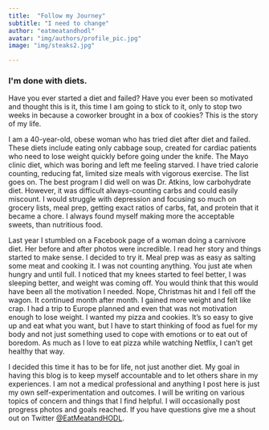 ```yaml
---
title:  "Follow my Journey"
subtitle: "I need to change"
author: "eatmeatandhodl"
avatar: "img/authors/profile_pic.jpg"
image: "img/steaks2.jpg"

---
```

### I'm done with diets.
Have you ever started a diet and failed? Have you ever been so motivated and thought this is it, this time I am going to stick to it, only to stop two weeks in because a coworker brought in a box of cookies? This is the story of my life.

 I am a 40-year-old, obese woman who has tried diet after diet and failed. These diets include eating only cabbage soup, created for cardiac patients who need to lose weight quickly before going under the knife. The Mayo clinic diet, which was boring and left me feeling starved. I have tried calorie counting, reducing fat, limited size meals with vigorous exercise.  The list goes on. The best program I did well on was Dr. Atkins, low carbohydrate diet. However, it was difficult always-counting carbs and could easily miscount. I would struggle with depression and focusing so much on grocery lists, meal prep, getting exact ratios of carbs, fat, and protein that it became a chore. I always found myself making more the acceptable sweets, than nutritious food. 
 
 Last year I stumbled on a Facebook page of a woman doing a carnivore diet. Her before and after photos were incredible. I read her story and things started to make sense. I decided to try it. Meal prep was as easy as salting some meat and cooking it. I was not counting anything. You just ate when hungry and until full. I noticed that my knees started to feel better, I was sleeping better, and weight was coming off. You would think that this would have been all the motivation I needed. Nope, Christmas hit and I fell off the wagon. It continued month after month. I gained more weight and felt like crap. I had a trip to Europe planned and even that was not motivation enough to lose weight. I wanted my pizza and cookies. It’s so easy to give up and eat what you want, but I have to start thinking of food as fuel for my body and not just something used to cope with emotions or to eat out of boredom. As much as I love to eat pizza while watching Netflix, I can’t get healthy that way.

 I decided this time it has to be for life, not just another diet. My goal in having this blog is to keep myself accountable and to let others share in my experiences. I am not a medical professional and anything I post here is just my own self-experimentation and outcomes. I will be writing on various topics of concern and things that I find helpful. I will occasionally post progress photos and goals reached. If you have questions give me a shout out on Twitter [@EatMeatandHODL](https://twitter.com/EatMeatandHODL?lang=en).

